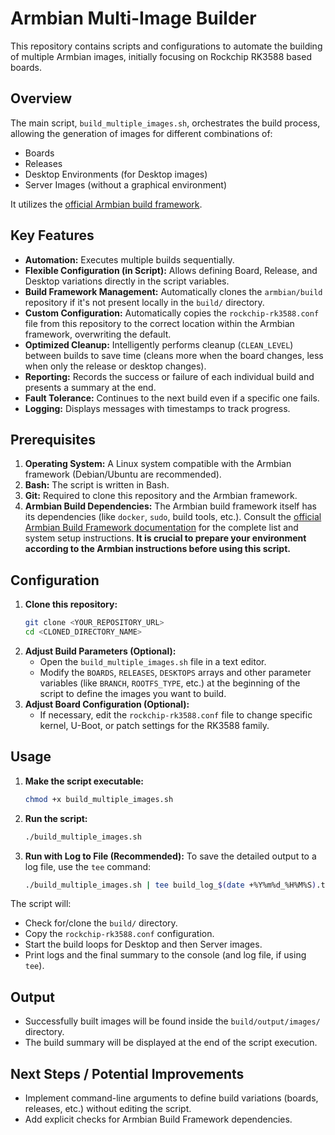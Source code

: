 # Armbian Multi-Image Builder

This repository contains scripts and configurations to automate the building of multiple Armbian images, initially focusing on Rockchip RK3588 based boards.

## Overview

The main script, `build_multiple_images.sh`, orchestrates the build process, allowing the generation of images for different combinations of:

*   Boards
*   Releases
*   Desktop Environments (for Desktop images)
*   Server Images (without a graphical environment)

It utilizes the [official Armbian build framework](https://github.com/armbian/build).

## Key Features

*   **Automation:** Executes multiple builds sequentially.
*   **Flexible Configuration (in Script):** Allows defining Board, Release, and Desktop variations directly in the script variables.
*   **Build Framework Management:** Automatically clones the `armbian/build` repository if it's not present locally in the `build/` directory.
*   **Custom Configuration:** Automatically copies the `rockchip-rk3588.conf` file from this repository to the correct location within the Armbian framework, overwriting the default.
*   **Optimized Cleanup:** Intelligently performs cleanup (`CLEAN_LEVEL`) between builds to save time (cleans more when the board changes, less when only the release or desktop changes).
*   **Reporting:** Records the success or failure of each individual build and presents a summary at the end.
*   **Fault Tolerance:** Continues to the next build even if a specific one fails.
*   **Logging:** Displays messages with timestamps to track progress.

## Prerequisites

1.  **Operating System:** A Linux system compatible with the Armbian framework (Debian/Ubuntu are recommended).
2.  **Bash:** The script is written in Bash.
3.  **Git:** Required to clone this repository and the Armbian framework.
4.  **Armbian Build Dependencies:** The Armbian build framework itself has its dependencies (like `docker`, `sudo`, build tools, etc.). Consult the [official Armbian Build Framework documentation](https://docs.armbian.com/Developer-Guide_Build-Preparation/) for the complete list and system setup instructions. **It is crucial to prepare your environment according to the Armbian instructions before using this script.**

## Configuration

1.  **Clone this repository:**
    ```bash
    git clone <YOUR_REPOSITORY_URL>
    cd <CLONED_DIRECTORY_NAME>
    ```
2.  **Adjust Build Parameters (Optional):**
    *   Open the `build_multiple_images.sh` file in a text editor.
    *   Modify the `BOARDS`, `RELEASES`, `DESKTOPS` arrays and other parameter variables (like `BRANCH`, `ROOTFS_TYPE`, etc.) at the beginning of the script to define the images you want to build.
3.  **Adjust Board Configuration (Optional):**
    *   If necessary, edit the `rockchip-rk3588.conf` file to change specific kernel, U-Boot, or patch settings for the RK3588 family.

## Usage

1.  **Make the script executable:**
    ```bash
    chmod +x build_multiple_images.sh
    ```
2.  **Run the script:**
    ```bash
    ./build_multiple_images.sh
    ```
3.  **Run with Log to File (Recommended):**
    To save the detailed output to a log file, use the `tee` command:
    ```bash
    ./build_multiple_images.sh | tee build_log_$(date +%Y%m%d_%H%M%S).txt
    ```

The script will:
*   Check for/clone the `build/` directory.
*   Copy the `rockchip-rk3588.conf` configuration.
*   Start the build loops for Desktop and then Server images.
*   Print logs and the final summary to the console (and log file, if using `tee`).

## Output

*   Successfully built images will be found inside the `build/output/images/` directory.
*   The build summary will be displayed at the end of the script execution.

## Next Steps / Potential Improvements

*   Implement command-line arguments to define build variations (boards, releases, etc.) without editing the script.
*   Add explicit checks for Armbian Build Framework dependencies.
